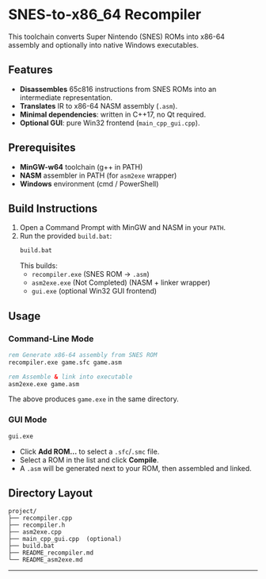 # SNES-to-x86_64 Recompiler

This toolchain converts Super Nintendo (SNES) ROMs into x86-64 assembly and optionally into native Windows executables.

## Features
- **Disassembles** 65c816 instructions from SNES ROMs into an intermediate representation.
- **Translates** IR to x86-64 NASM assembly (`.asm`).
- **Minimal dependencies**: written in C++17, no Qt required.
- **Optional GUI**: pure Win32 frontend (`main_cpp_gui.cpp`).

## Prerequisites
- **MinGW-w64** toolchain (g++ in PATH)
- **NASM** assembler in PATH (for `asm2exe` wrapper)
- **Windows** environment (cmd / PowerShell)

## Build Instructions
1. Open a Command Prompt with MinGW and NASM in your `PATH`.
2. Run the provided `build.bat`:
   ```bat
   build.bat
   ```
   This builds:
   - `recompiler.exe` (SNES ROM → `.asm`)
   - `asm2exe.exe`  (Not Completed)   (NASM + linker wrapper)
   - `gui.exe`         (optional Win32 GUI frontend)

## Usage
### Command-Line Mode
```bat
rem Generate x86-64 assembly from SNES ROM
recompiler.exe game.sfc game.asm

rem Assemble & link into executable
asm2exe.exe game.asm
```
The above produces `game.exe` in the same directory.

### GUI Mode
```bat
gui.exe
```
- Click **Add ROM...** to select a `.sfc`/`.smc` file.
- Select a ROM in the list and click **Compile**.
- A `.asm` will be generated next to your ROM, then assembled and linked.

## Directory Layout
```
project/
├── recompiler.cpp
├── recompiler.h
├── asm2exe.cpp
├── main_cpp_gui.cpp  (optional)
├── build.bat
├── README_recompiler.md
└── README_asm2exe.md
```

---
